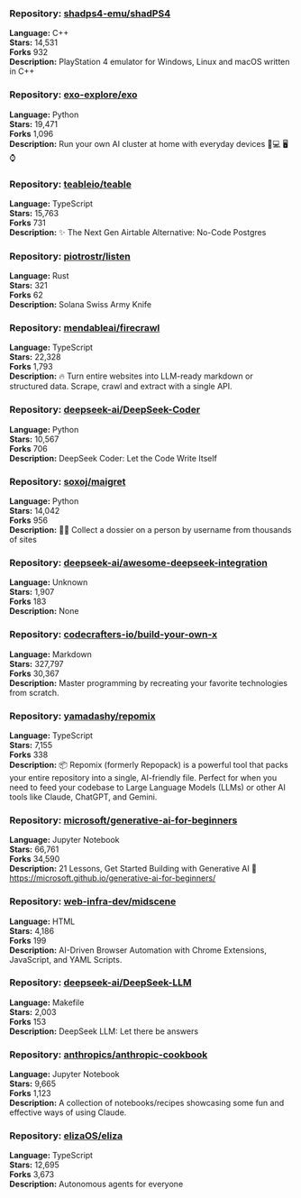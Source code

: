 ### **Repository:** [shadps4-emu/shadPS4](https://github.com/shadps4-emu/shadPS4)  

**Language:** C++  
**Stars:** 14,531  
**Forks** 932  
**Description:** PlayStation 4 emulator for Windows, Linux and macOS written in C++  

### **Repository:** [exo-explore/exo](https://github.com/exo-explore/exo)  

**Language:** Python  
**Stars:** 19,471  
**Forks** 1,096  
**Description:** Run your own AI cluster at home with everyday devices 📱💻 🖥️⌚  

### **Repository:** [teableio/teable](https://github.com/teableio/teable)  

**Language:** TypeScript  
**Stars:** 15,763  
**Forks** 731  
**Description:** ✨ The Next Gen Airtable Alternative: No-Code Postgres  

### **Repository:** [piotrostr/listen](https://github.com/piotrostr/listen)  

**Language:** Rust  
**Stars:** 321  
**Forks** 62  
**Description:** Solana Swiss Army Knife  

### **Repository:** [mendableai/firecrawl](https://github.com/mendableai/firecrawl)  

**Language:** TypeScript  
**Stars:** 22,328  
**Forks** 1,793  
**Description:** 🔥 Turn entire websites into LLM-ready markdown or structured data. Scrape, crawl and extract with a single API.  

### **Repository:** [deepseek-ai/DeepSeek-Coder](https://github.com/deepseek-ai/DeepSeek-Coder)  

**Language:** Python  
**Stars:** 10,567  
**Forks** 706  
**Description:** DeepSeek Coder: Let the Code Write Itself  

### **Repository:** [soxoj/maigret](https://github.com/soxoj/maigret)  

**Language:** Python  
**Stars:** 14,042  
**Forks** 956  
**Description:** 🕵️‍♂️ Collect a dossier on a person by username from thousands of sites  

### **Repository:** [deepseek-ai/awesome-deepseek-integration](https://github.com/deepseek-ai/awesome-deepseek-integration)  

**Language:** Unknown  
**Stars:** 1,907  
**Forks** 183  
**Description:** None  

### **Repository:** [codecrafters-io/build-your-own-x](https://github.com/codecrafters-io/build-your-own-x)  

**Language:** Markdown  
**Stars:** 327,797  
**Forks** 30,367  
**Description:** Master programming by recreating your favorite technologies from scratch.  

### **Repository:** [yamadashy/repomix](https://github.com/yamadashy/repomix)  

**Language:** TypeScript  
**Stars:** 7,155  
**Forks** 338  
**Description:** 📦 Repomix (formerly Repopack) is a powerful tool that packs your entire repository into a single, AI-friendly file. Perfect for when you need to feed your codebase to Large Language Models (LLMs) or other AI tools like Claude, ChatGPT, and Gemini.  

### **Repository:** [microsoft/generative-ai-for-beginners](https://github.com/microsoft/generative-ai-for-beginners)  

**Language:** Jupyter Notebook  
**Stars:** 66,761  
**Forks** 34,590  
**Description:** 21 Lessons, Get Started Building with Generative AI 🔗 https://microsoft.github.io/generative-ai-for-beginners/  

### **Repository:** [web-infra-dev/midscene](https://github.com/web-infra-dev/midscene)  

**Language:** HTML  
**Stars:** 4,186  
**Forks** 199  
**Description:** AI-Driven Browser Automation with Chrome Extensions, JavaScript, and YAML Scripts.  

### **Repository:** [deepseek-ai/DeepSeek-LLM](https://github.com/deepseek-ai/DeepSeek-LLM)  

**Language:** Makefile  
**Stars:** 2,003  
**Forks** 153  
**Description:** DeepSeek LLM: Let there be answers  

### **Repository:** [anthropics/anthropic-cookbook](https://github.com/anthropics/anthropic-cookbook)  

**Language:** Jupyter Notebook  
**Stars:** 9,665  
**Forks** 1,123  
**Description:** A collection of notebooks/recipes showcasing some fun and effective ways of using Claude.  

### **Repository:** [elizaOS/eliza](https://github.com/elizaOS/eliza)  

**Language:** TypeScript  
**Stars:** 12,695  
**Forks** 3,673  
**Description:** Autonomous agents for everyone  

